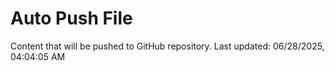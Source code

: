 # Auto Push File

Content that will be pushed to GitHub repository.
Last updated: 06/28/2025, 04:04:05 AM